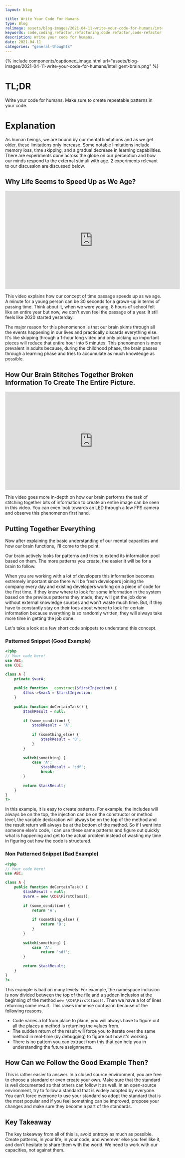 ```yaml
---
layout: blog

title: Write Your Code For Humans
type: Blog
relimage: assets/blog-images/2021-04-11-write-your-code-for-humans/intelligent-brain.png
keywords: code,coding,refactor,refactoring,code refactor,code-refactor,humans,human,programming,tech,technology,software development,software,developer,development
description: Write your code for humans.
date: 2021-04-11
categories: "general-thoughts"
---
```


{% include components/captioned_image.html url="assets/blog-images/2021-04-11-write-your-code-for-humans/intelligent-brain.png" %}

# TL;DR

Write your code for humans. Make sure to create repeatable patterns in your code.

# Explanation

As human beings, we are bound by our mental limitations and as we get older, these limitations only increase. Some notable limitations include memory loss, time skipping, and a gradual decrease in learning capabilities.
There are experiments done across the globe on our perception and how our minds respond to the external stimuli with age. 2 experiments relevant to our discussion are discussed below.

## Why Life Seems to Speed Up as We Age?

<div style="text-align: center;">
    <iframe width="560" height="315" src="https://www.youtube.com/embed/aIx2N-viNwY" title="YouTube video player" frameborder="0" allow="accelerometer; autoplay; clipboard-write; encrypted-media; gyroscope; picture-in-picture" allowfullscreen></iframe>
</div>

This video explains how our concept of time passage speeds up as we age. A minute for a young person can be 30 seconds for a grown-up in terms of passing time. Think about it, when we were young, 8 hours of school felt like an entire year but now, we don't even feel the passage of a year. It still feels like 2020 started yesterday.

The major reason for this phenomenon is that our brain skims through all the events happening in our lives and practically discards everything else. It's like skipping through a 1-hour long video and only picking up important pieces will reduce that entire hour into 5 minutes. This phenomenon is more prevalent in adults because, during the childhood phase, the brain passes through a learning phase and tries to accumulate as much knowledge as possible.

## How Our Brain Stitches Together Broken Information To Create The Entire Picture.

<div style="text-align: center;">
    <iframe width="560" height="315" src="https://www.youtube.com/embed/_FlV6pgwlrk" title="YouTube video player" frameborder="0" allow="accelerometer; autoplay; clipboard-write; encrypted-media; gyroscope; picture-in-picture" allowfullscreen></iframe>
</div>

This video goes more in-depth on how our brain performs the task of stitching together bits of information to create an entire image can be seen in this video. You can even look towards an LED through a low FPS camera and observe this phenomenon first hand.

## Putting Together Everything

Now after explaining the basic understanding of our mental capacities and how our brain functions, I'll come to the point.

Our brain actively looks for patterns and tries to extend its information pool based on them. The more patterns you create, the easier it will be for a brain to follow.

When you are working with a lot of developers this information becomes extremely important since there will be fresh developers joining the company every day and existing developers working on a piece of code for the first time. If they know where to look for some information in the system based on the previous patterns they made, they will get the job done without external knowledge sources and won't waste much time. But, if they have to constantly stay on their toes about where to look for certain information because everything is so randomly written, they will always take more time in getting the job done.

Let's take a look at a few short code snippets to understand this concept.

### Patterned Snippet (Good Example)

```php
<?php
// Your code here!
use ABC;
use CDE;

class A {
    private $varA;
    
    public function __construct($firstInjection) {
        $this->$varA = $firstInjection;
    }
    
    public function doCertainTask() {
        $taskResult = null;
        
        if (some_condition) {
            $taskResult = 'A';
            
            if (something_else) {
                $taskResult = 'B';
            }
        }
        
        switch(something) {
            case 'A':
                $taskResult = 'sdf';
                break;
        }
        
        return $taskResult;
    }
}
?>
```

In this example, it is easy to create patterns. For example, the includes will always be on the top, the injection can be on the constructor or method level, the variable declaration will always be on the top of the method and the result return will always be at the bottom of the method. So if I went into someone else's code, I can use these same patterns and figure out quickly what is happening and get to the actual problem instead of wasting my time in figuring out how the code is structured.

### Non Patterned Snippet (Bad Example)

```php
<?php
// Your code here!
use ABC;

class A {
    public function doCertainTask() {
        $taskResult = null;
        $varA = new \CDE\FirstClass();
        
        if (some_condition) {
            return 'A';
            
            if (something_else) {
                return 'B';
            }
        }
        
        switch(something) {
            case 'A':
                return 'sdf';
        }
        
        return $taskResult;
    }
}
?>
```

This example is bad on many levels. For example, the namespace inclusion is now divided between the top of the file and a sudden inclusion at the beginning of the method `new \CDE\FirstClass()`. Then we have a lot of lines returning some result. This raises immense confusion because of the following reasons.

- Code varies a lot from place to place, you will always have to figure out all the places a method is returning the values from.
- The sudden return of the result will force you to iterate over the same method in real-time (by debugging) to figure out how it's working. 
- There is no pattern you can extract from this that can help you in understanding the future assignments.

## How Can we Follow the Good Example Then?

This is rather easier to answer. In a closed source environment, you are free to choose a standard or even create your own. Make sure that the standard is well documented so that others can follow it as well. In an open-source environment, try to follow a standard that is widely adopted by everyone. You can't force everyone to use your standard so adopt the standard that is the most popular and if you feel something can be improved, propose your changes and make sure they become a part of the standards.

## Key Takeaway

The key takeaway from all of this is, avoid entropy as much as possible. Create patterns, in your life, in your code, and wherever else you feel like it, and don't hesitate to share them with the world. We need to work with our capacities, not against them.
